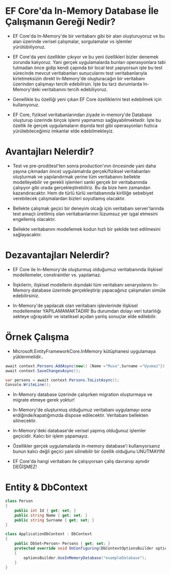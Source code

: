 # EF Core'da In-Memory Database İle Çalışmanın Gereği Nedir?
- EF Core'da In-Memory'de bir veritabanı gibi bir alan oluşturuyoruz ve bu alan üzerinde verisel çalışmalar, sorgulamalar vs işlemler yürütübiliyoruz.

- EF Core'da yeni özellikler çıkıyor ve bu yeni özellikleri bizler denemek zorunda kalıyoruz. Yani gerçek uygulamalarda bunları operasyonlara tabi tutmadan önce gidip kendi çapında bir local test yapıyorsun işte bu test sürecinde mevcut veritabanları sunucularını test veritabanlarıyla kirletmeksizin direkt In-Memory'de oluşturacağın bir veritabanı üzerinden çalışmayı tercih edebilirsin. İşte bu tarz durumlarda In-Memory'deki veritabanını tercih edebiliyoruz.  

- Genellikle bu özelliği yeni çıkan EF Core özelliklerini test edebilmek için kullanıyoruz.

- EF Core, fiziksel veritabanlarından ziyade in-memory'de Database oluşturup üzerinde birçok işlemi yapmamızı sağlayabilmektedir. İşte bu özellik ile gerçek uygulamaların dışında test gibi operasyonları hızlıca yürütebileceğimiz imkanlar elde edebilmekteyiz.

# Avantajları Nelerdir?
- Test ve pre-prod(test'ten sonra production'ının öncesinde yani daha yayına çıkmadan önce) uygulamalrda gerçek/fiziksel veritabanları oluşturmak ve yapılandırmak yerine tüm veritabanını bellekte modelleyebilir ve gerekli işlemleri sanki gerçek bir veritabanında çalışıyor gibi orada gerçekleştirebiliriz. Bu da bize hem zamandan kazandıracaktır. Hem de türlü türlü veritabanında kirliliğe sebebiyet verebilecek çalışmalardan bizleri soyutlamış olacaktır.

- Bellekte çalışmak geçici bir deneyim olcağı için veritabanı server'larında test amaçlı üretilmiş olan veritabanlarının lüzumsuz yer işgal etmesini engellemiş olacaktır.

- Bellekte veritabanını modellemek kodun hızlı bir şekilde test edilmesini sağlayacaktır.

# Dezavantajları Nelerdir?
- EF Core ile In-Memory'de oluşturmuş olduğumuz veritabanında ilişkisel modellemeler, constraintler vs. yapılamaz.

- İlişkilerin, ilişkisel modellerin dışındaki tüm veritabanı senaryolarını In-Memory database üzerinde gerçekleştirip yapacağınız çalışmaları simüle edebilirsiniz.

- In-Memory'de yapılacak olan veritabanı işlevlerinde ilişkisel modellemeler YAPILAMAMAKTADIR! Bu durumdan dolayı veri tutarlılığı sekteye uğrayabilir ve istatiksel açıdan yanlış sonuçlar elde edilebilir.

# Örnek Çalışma
- Microsoft.EntityFrameworkCore.InMemory kütüphanesi uygulamaya yüklenmelidir..

```C#
await context.Persons.AddAsync(new() {Name ="Musa",Surname ="Uyumaz"});
await context.SaveChangesAsync();

var persons = await context.Persons.ToListAsync();
Console.WriteLine();
```

- In-Memory database üzerinde çalışırken migration oluşturmaya ve migrate etmeye gerek yoktur!

- In-Memory'de oluşturmuş olduğumuz veritabanı uygulamayı sona erdiğinde/kapatığımızda dispose edilecektir. Veritabanı bellekten silinecektir.

- In-Memory'deki database'de verisel yapmış olduğunuz işlemler geçicidir. Kalıcı bir işlem yapamayız.

- Özellikler gerçek uygulamalarda in-memory database'i kullanıyorsanız bunun kalıcı değil geçici yani silinebilir bir özellik olduğunu UNUTMAYIN!

- EF Core'da hangi veritabanı ile çalışıyorsan çalış davranışı aynıdır DEĞİŞMEZ!

# Entity & DbContext
```C#
class Person
{
    public int Id { get; set; }
    public string Name { get; set; }
    public string Surname { get; set; }
}

class ApplicationDbContext : DbContext
{
    public DbSet<Person> Persons { get; set; }
    protected override void OnConfiguring(DbContextOptionsBuilder optionsBuilder)
    {
        optionsBuilder.UseInMemoryDatabase("exampleDatabase");
    }
}
```
